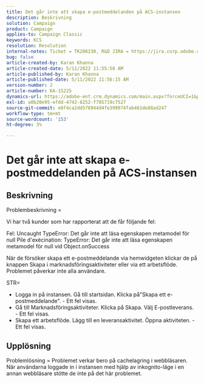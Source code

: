 ```yaml
---
title: Det går inte att skapa e-postmeddelanden på ACS-instansen
description: Beskrivning
solution: Campaign
product: Campaign
applies-to: Campaign Classic
keywords: KCS
resolution: Resolution
internal-notes: Ticket = TK206238, R&D JIRA = https://jira.corp.adobe.com/browse/CAMP-39887
bug: false
article-created-by: Karan Khanna
article-created-date: 5/11/2022 11:55:58 AM
article-published-by: Karan Khanna
article-published-date: 5/11/2022 11:56:15 AM
version-number: 2
article-number: KA-15225
dynamics-url: https://adobe-ent.crm.dynamics.com/main.aspx?forceUCI=1&pagetype=entityrecord&etn=knowledgearticle&id=61b7974e-21d1-ec11-a7b5-00224809c556
exl-id: a0b20e95-efdd-4742-8252-f785719c7527
source-git-commit: e8f4ca2dd578944d4fe399074fab461de88ad247
workflow-type: tm+mt
source-wordcount: '153'
ht-degree: 3%

---
```


# Det går inte att skapa e-postmeddelanden på ACS-instansen

## Beskrivning


Problembeskrivning =

Vi har två kunder som har rapporterat att de får följande fel:

Fel: Uncaught TypeError: Det går inte att läsa egenskapen metamodel för null Pile d&#39;exécination: TypeError: Det går inte att läsa egenskapen metamodel för null vid Object.onSuccess

När de försöker skapa ett e-postmeddelande via hemwidgeten klickar de på knappen Skapa i marknadsföringsaktiviteter eller via ett arbetsflöde.
Problemet påverkar inte alla användare.



STR=

- Logga in på instansen. Gå till startsidan. Klicka på&quot;Skapa ett e-postmeddelande&quot;. - Ett fel visas.
- Gå till Marknadsföringsaktiviteter. Klicka på Skapa. Välj E-postleverans. - Ett fel visas.
- Skapa ett arbetsflöde. Lägg till en leveransaktivitet. Öppna aktiviteten. - Ett fel visas.



## Upplösning


Problemlösning = Problemet verkar bero på cachelagring i webbläsaren. När användarna loggade in i instansen med hjälp av inkognito-läge i en annan webbläsare stötte de inte på det här problemet.
